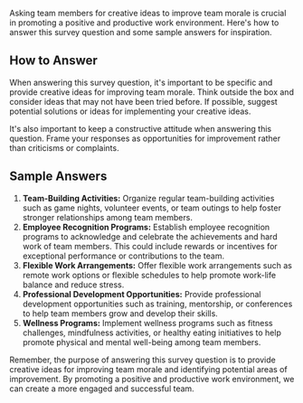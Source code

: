 

Asking team members for creative ideas to improve team morale is crucial in promoting a positive and productive work environment. Here's how to answer this survey question and some sample answers for inspiration.

How to Answer
-------------

When answering this survey question, it's important to be specific and provide creative ideas for improving team morale. Think outside the box and consider ideas that may not have been tried before. If possible, suggest potential solutions or ideas for implementing your creative ideas.

It's also important to keep a constructive attitude when answering this question. Frame your responses as opportunities for improvement rather than criticisms or complaints.

Sample Answers
--------------

1. **Team-Building Activities:** Organize regular team-building activities such as game nights, volunteer events, or team outings to help foster stronger relationships among team members.
2. **Employee Recognition Programs:** Establish employee recognition programs to acknowledge and celebrate the achievements and hard work of team members. This could include rewards or incentives for exceptional performance or contributions to the team.
3. **Flexible Work Arrangements:** Offer flexible work arrangements such as remote work options or flexible schedules to help promote work-life balance and reduce stress.
4. **Professional Development Opportunities:** Provide professional development opportunities such as training, mentorship, or conferences to help team members grow and develop their skills.
5. **Wellness Programs:** Implement wellness programs such as fitness challenges, mindfulness activities, or healthy eating initiatives to help promote physical and mental well-being among team members.

Remember, the purpose of answering this survey question is to provide creative ideas for improving team morale and identifying potential areas of improvement. By promoting a positive and productive work environment, we can create a more engaged and successful team.
